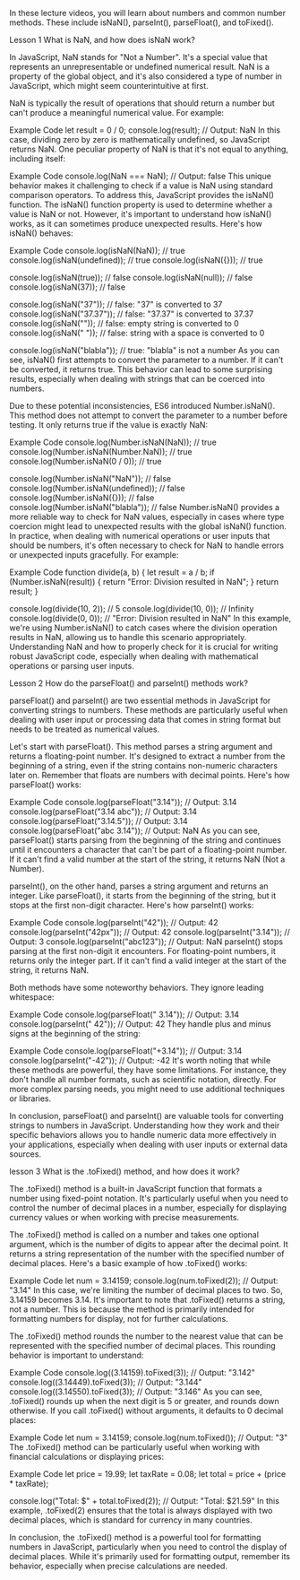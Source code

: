 <!-- @format -->

In these lecture videos, you will learn about numbers and common number methods. These include isNaN(), parseInt(), parseFloat(), and toFixed().

Lesson 1
What is NaN, and how does isNaN work?

In JavaScript, NaN stands for "Not a Number". It's a special value that represents an unrepresentable or undefined numerical result. NaN is a property of the global object, and it's also considered a type of number in JavaScript, which might seem counterintuitive at first.

NaN is typically the result of operations that should return a number but can't produce a meaningful numerical value. For example:

Example Code
let result = 0 / 0;
console.log(result); // Output: NaN
In this case, dividing zero by zero is mathematically undefined, so JavaScript returns NaN. One peculiar property of NaN is that it's not equal to anything, including itself:

Example Code
console.log(NaN === NaN); // Output: false
This unique behavior makes it challenging to check if a value is NaN using standard comparison operators. To address this, JavaScript provides the isNaN() function. The isNaN() function property is used to determine whether a value is NaN or not. However, it's important to understand how isNaN() works, as it can sometimes produce unexpected results. Here's how isNaN() behaves:

Example Code
console.log(isNaN(NaN)); // true
console.log(isNaN(undefined)); // true
console.log(isNaN({})); // true

console.log(isNaN(true)); // false
console.log(isNaN(null)); // false
console.log(isNaN(37)); // false

console.log(isNaN("37")); // false: "37" is converted to 37
console.log(isNaN("37.37")); // false: "37.37" is converted to 37.37
console.log(isNaN("")); // false: empty string is converted to 0
console.log(isNaN(" ")); // false: string with a space is converted to 0

console.log(isNaN("blabla")); // true: "blabla" is not a number
As you can see, isNaN() first attempts to convert the parameter to a number. If it can't be converted, it returns true. This behavior can lead to some surprising results, especially when dealing with strings that can be coerced into numbers.

Due to these potential inconsistencies, ES6 introduced Number.isNaN(). This method does not attempt to convert the parameter to a number before testing. It only returns true if the value is exactly NaN:

Example Code
console.log(Number.isNaN(NaN)); // true
console.log(Number.isNaN(Number.NaN)); // true
console.log(Number.isNaN(0 / 0)); // true

console.log(Number.isNaN("NaN")); // false
console.log(Number.isNaN(undefined)); // false
console.log(Number.isNaN({})); // false
console.log(Number.isNaN("blabla")); // false
Number.isNaN() provides a more reliable way to check for NaN values, especially in cases where type coercion might lead to unexpected results with the global isNaN() function. In practice, when dealing with numerical operations or user inputs that should be numbers, it's often necessary to check for NaN to handle errors or unexpected inputs gracefully. For example:

Example Code
function divide(a, b) {
let result = a / b;
if (Number.isNaN(result)) {
return "Error: Division resulted in NaN";
}
return result;
}

console.log(divide(10, 2)); // 5
console.log(divide(10, 0)); // Infinity
console.log(divide(0, 0)); // "Error: Division resulted in NaN"
In this example, we're using Number.isNaN() to catch cases where the division operation results in NaN, allowing us to handle this scenario appropriately. Understanding NaN and how to properly check for it is crucial for writing robust JavaScript code, especially when dealing with mathematical operations or parsing user inputs.

Lesson 2
How do the parseFloat() and parseInt() methods work?

parseFloat() and parseInt() are two essential methods in JavaScript for converting strings to numbers. These methods are particularly useful when dealing with user input or processing data that comes in string format but needs to be treated as numerical values.

Let's start with parseFloat(). This method parses a string argument and returns a floating-point number. It's designed to extract a number from the beginning of a string, even if the string contains non-numeric characters later on. Remember that floats are numbers with decimal points. Here's how parseFloat() works:

Example Code
console.log(parseFloat("3.14")); // Output: 3.14
console.log(parseFloat("3.14 abc")); // Output: 3.14
console.log(parseFloat("3.14.5")); // Output: 3.14
console.log(parseFloat("abc 3.14")); // Output: NaN
As you can see, parseFloat() starts parsing from the beginning of the string and continues until it encounters a character that can't be part of a floating-point number. If it can't find a valid number at the start of the string, it returns NaN (Not a Number).

parseInt(), on the other hand, parses a string argument and returns an integer. Like parseFloat(), it starts from the beginning of the string, but it stops at the first non-digit character. Here's how parseInt() works:

Example Code
console.log(parseInt("42")); // Output: 42
console.log(parseInt("42px")); // Output: 42
console.log(parseInt("3.14")); // Output: 3
console.log(parseInt("abc123")); // Output: NaN
parseInt() stops parsing at the first non-digit it encounters. For floating-point numbers, it returns only the integer part. If it can't find a valid integer at the start of the string, it returns NaN.

Both methods have some noteworthy behaviors. They ignore leading whitespace:

Example Code
console.log(parseFloat(" 3.14")); // Output: 3.14
console.log(parseInt(" 42")); // Output: 42
They handle plus and minus signs at the beginning of the string:

Example Code
console.log(parseFloat("+3.14")); // Output: 3.14
console.log(parseInt("-42")); // Output: -42
It's worth noting that while these methods are powerful, they have some limitations. For instance, they don't handle all number formats, such as scientific notation, directly. For more complex parsing needs, you might need to use additional techniques or libraries.

In conclusion, parseFloat() and parseInt() are valuable tools for converting strings to numbers in JavaScript. Understanding how they work and their specific behaviors allows you to handle numeric data more effectively in your applications, especially when dealing with user inputs or external data sources.

lesson 3
What is the .toFixed() method, and how does it work?

The .toFixed() method is a built-in JavaScript function that formats a number using fixed-point notation. It's particularly useful when you need to control the number of decimal places in a number, especially for displaying currency values or when working with precise measurements.

The .toFixed() method is called on a number and takes one optional argument, which is the number of digits to appear after the decimal point. It returns a string representation of the number with the specified number of decimal places. Here's a basic example of how .toFixed() works:

Example Code
let num = 3.14159;
console.log(num.toFixed(2)); // Output: "3.14"
In this case, we're limiting the number of decimal places to two. So, 3.14159 becomes 3.14. It's important to note that .toFixed() returns a string, not a number. This is because the method is primarily intended for formatting numbers for display, not for further calculations.

The .toFixed() method rounds the number to the nearest value that can be represented with the specified number of decimal places. This rounding behavior is important to understand:

Example Code
console.log((3.14159).toFixed(3)); // Output: "3.142"
console.log((3.14449).toFixed(3)); // Output: "3.144"
console.log((3.14550).toFixed(3)); // Output: "3.146"
As you can see, .toFixed() rounds up when the next digit is 5 or greater, and rounds down otherwise. If you call .toFixed() without arguments, it defaults to 0 decimal places:

Example Code
let num = 3.14159;
console.log(num.toFixed()); // Output: "3"
The .toFixed() method can be particularly useful when working with financial calculations or displaying prices:

Example Code
let price = 19.99;
let taxRate = 0.08;
let total = price + (price \* taxRate);

console.log("Total: $" + total.toFixed(2)); // Output: "Total: $21.59"
In this example, .toFixed(2) ensures that the total is always displayed with two decimal places, which is standard for currency in many countries.

In conclusion, the .toFixed() method is a powerful tool for formatting numbers in JavaScript, particularly when you need to control the display of decimal places. While it's primarily used for formatting output, remember its behavior, especially when precise calculations are needed.
